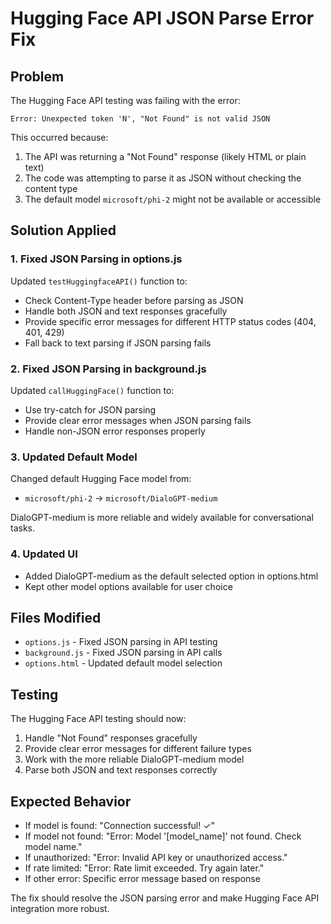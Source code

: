 # Hugging Face API JSON Parse Error Fix

## Problem
The Hugging Face API testing was failing with the error:
```
Error: Unexpected token 'N', "Not Found" is not valid JSON
```

This occurred because:
1. The API was returning a "Not Found" response (likely HTML or plain text)
2. The code was attempting to parse it as JSON without checking the content type
3. The default model `microsoft/phi-2` might not be available or accessible

## Solution Applied

### 1. Fixed JSON Parsing in options.js
Updated `testHuggingfaceAPI()` function to:
- Check Content-Type header before parsing as JSON
- Handle both JSON and text responses gracefully
- Provide specific error messages for different HTTP status codes (404, 401, 429)
- Fall back to text parsing if JSON parsing fails

### 2. Fixed JSON Parsing in background.js
Updated `callHuggingFace()` function to:
- Use try-catch for JSON parsing
- Provide clear error messages when JSON parsing fails
- Handle non-JSON error responses properly

### 3. Updated Default Model
Changed default Hugging Face model from:
- `microsoft/phi-2` → `microsoft/DialoGPT-medium`

DialoGPT-medium is more reliable and widely available for conversational tasks.

### 4. Updated UI
- Added DialoGPT-medium as the default selected option in options.html
- Kept other model options available for user choice

## Files Modified
- `options.js` - Fixed JSON parsing in API testing
- `background.js` - Fixed JSON parsing in API calls
- `options.html` - Updated default model selection

## Testing
The Hugging Face API testing should now:
1. Handle "Not Found" responses gracefully
2. Provide clear error messages for different failure types
3. Work with the more reliable DialoGPT-medium model
4. Parse both JSON and text responses correctly

## Expected Behavior
- If model is found: "Connection successful! ✓"
- If model not found: "Error: Model '[model_name]' not found. Check model name."
- If unauthorized: "Error: Invalid API key or unauthorized access."
- If rate limited: "Error: Rate limit exceeded. Try again later."
- If other error: Specific error message based on response

The fix should resolve the JSON parsing error and make Hugging Face API integration more robust.
